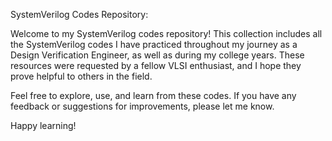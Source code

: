 SystemVerilog Codes Repository:

Welcome to my SystemVerilog codes repository! This collection includes all the SystemVerilog codes I have practiced throughout my journey as a Design Verification Engineer,
as well as during my college years. These resources were requested by a fellow VLSI enthusiast, and I hope they prove helpful to others in the field.

Feel free to explore, use, and learn from these codes. If you have any feedback or suggestions for improvements, please let me know.

Happy learning!
